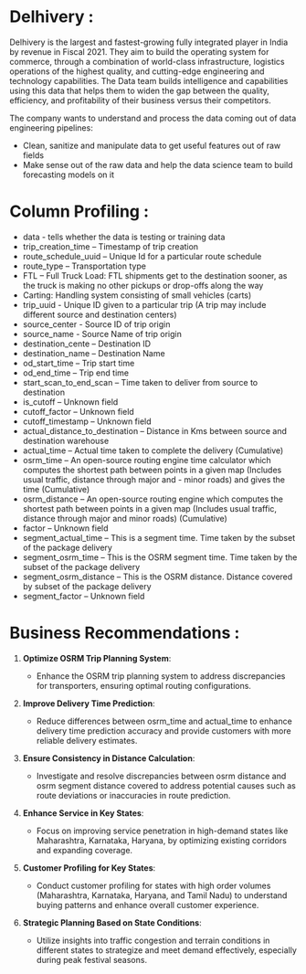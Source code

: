 # Delhivery :

Delhivery is the largest and fastest-growing fully integrated player in India by revenue in Fiscal 2021. They aim to build the operating system for commerce, through a combination of world-class infrastructure, logistics operations of the highest quality, and cutting-edge engineering and technology capabilities. The Data team builds intelligence and capabilities using this data that helps them to widen the gap between the quality, efficiency, and profitability of their business versus their competitors.

The company wants to understand and process the data coming out of data engineering pipelines:
- Clean, sanitize and manipulate data to get useful features out of raw fields
- Make sense out of the raw data and help the data science team to build forecasting models on it


# Column Profiling :
- data - tells whether the data is testing or training data
- trip_creation_time – Timestamp of trip creation
- route_schedule_uuid – Unique Id for a particular route schedule
- route_type – Transportation type
- FTL – Full Truck Load: FTL shipments get to the destination sooner, as the truck is making no other pickups or drop-offs along the way
- Carting: Handling system consisting of small vehicles (carts)
- trip_uuid - Unique ID given to a particular trip (A trip may include different source and destination centers)
- source_center - Source ID of trip origin
- source_name - Source Name of trip origin
- destination_cente – Destination ID
- destination_name – Destination Name
- od_start_time – Trip start time
- od_end_time – Trip end time
- start_scan_to_end_scan – Time taken to deliver from source to destination
- is_cutoff – Unknown field
- cutoff_factor – Unknown field
- cutoff_timestamp – Unknown field
- actual_distance_to_destination – Distance in Kms between source and destination warehouse
- actual_time – Actual time taken to complete the delivery (Cumulative)
- osrm_time – An open-source routing engine time calculator which computes the shortest path between points in a given map (Includes usual traffic, distance through major and - minor roads) and gives the time (Cumulative)
- osrm_distance – An open-source routing engine which computes the shortest path between points in a given map (Includes usual traffic, distance through major and minor roads) (Cumulative)
- factor – Unknown field
- segment_actual_time – This is a segment time. Time taken by the subset of the package delivery
- segment_osrm_time – This is the OSRM segment time. Time taken by the subset of the package delivery
- segment_osrm_distance – This is the OSRM distance. Distance covered by subset of the package delivery
- segment_factor – Unknown field


# Business Recommendations : 

1. **Optimize OSRM Trip Planning System**:
   - Enhance the OSRM trip planning system to address discrepancies for transporters, ensuring optimal routing configurations.

2. **Improve Delivery Time Prediction**:
   - Reduce differences between osrm_time and actual_time to enhance delivery time prediction accuracy and provide customers with more reliable delivery estimates.

3. **Ensure Consistency in Distance Calculation**:
   - Investigate and resolve discrepancies between osrm distance and osrm segment distance covered to address potential causes such as route deviations or inaccuracies in route prediction.

4. **Enhance Service in Key States**:
   - Focus on improving service penetration in high-demand states like Maharashtra, Karnataka, Haryana, by optimizing existing corridors and expanding coverage.

5. **Customer Profiling for Key States**:
   - Conduct customer profiling for states with high order volumes (Maharashtra, Karnataka, Haryana, and Tamil Nadu) to understand buying patterns and enhance overall customer experience.

6. **Strategic Planning Based on State Conditions**:
   - Utilize insights into traffic congestion and terrain conditions in different states to strategize and meet demand effectively, especially during peak festival seasons.
